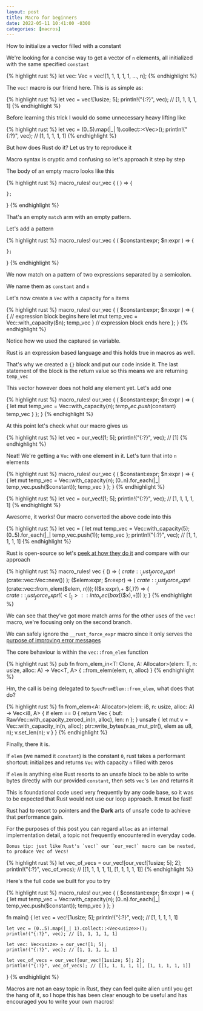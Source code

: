 ```yaml
---
layout: post
title: Macro for beginners
date: 2022-05-11 10:41:00 -0300
categories: [macros]
---
```


How to initialize a vector filled with a constant

We're looking for a concise way to get a vector of `n` elements, all initialized with the same specified `constant`

{% highlight rust %}
let vec: Vec<usize> = vec![1, 1, 1, 1, 1, ..., n];
{% endhighlight %}

The `vec!` macro is our friend here. This is as simple as:

{% highlight rust %}
let vec = vec![1usize; 5];
println!("{:?}", vec); // [1, 1, 1, 1, 1]
{% endhighlight %}

Before learning this trick I would do some unnecessary heavy lifting like

{% highlight rust %}
let vec = (0..5).map(|_| 1).collect::<Vec<usize>>();
println!("{:?}", vec); // [1, 1, 1, 1, 1]
{% endhighlight %}

But how does Rust do it? Let us try to reproduce it

Macro syntax is cryptic amd confusing so let's approach it step by step

The body of an empty macro looks like this

{% highlight rust %}
macro_rules! our_vec {
    (  ) => {

    };
}
{% endhighlight %}

That's an empty `match` arm with an empty pattern.

Let's add a pattern

{% highlight rust %}
macro_rules! our_vec {
    ( $constant:expr; $n:expr ) => {

    };
}
{% endhighlight %}

We now match on a pattern of two expressions separated by a semicolon.

We name them as `constant` and `n`

Let's now create a `Vec` with a capacity for `n` items

{% highlight rust %}
macro_rules! our_vec {
    ( $constant:expr; $n:expr ) => {
        { // expression block begins here
            let mut temp_vec = Vec::with_capacity($n);
            temp_vec
        } // expression block ends here
    };
}
{% endhighlight %}

Notice how we used the captured `$n` variable.

Rust is an expression based language and this holds true in macros as well.

That's why we created a `{}` block and put our code inside it. The last statement of the block is the return value so
this means we are returning `temp_vec`

This vector however does not hold any element yet. Let's add one

{% highlight rust %}
macro_rules! our_vec {
    ( $constant:expr; $n:expr ) => {
        {
            let mut temp_vec = Vec::with_capacity($n);
            temp_vec.push($constant)
            temp_vec
        }
    };
}
{% endhighlight %}

At this point let's check what our macro gives us

{% highlight rust %}
let vec = our_vec![1; 5];
println!("{:?}", vec); // [1]
{% endhighlight %}

Neat! We're getting a `Vec` with one element in it. Let's turn that into `n` elements

{% highlight rust %}
macro_rules! our_vec {
    ( $constant:expr; $n:expr ) => {
        {
            let mut temp_vec = Vec::with_capacity($n);
            (0..$n).for_each(|_| temp_vec.push($constant));
            temp_vec
        }
    };
}
{% endhighlight %}

{% highlight rust %}
let vec = our_vec![1; 5];
println!("{:?}", vec); // [1, 1, 1, 1, 1]
{% endhighlight %}

Awesome, it works! Our macro converted the above code into this

{% highlight rust %}
let vec = {
    let mut temp_vec = Vec::with_capacity(5);
    (0..5).for_each(|_| temp_vec.push(1));
    temp_vec
};
println!("{:?}", vec); // [1, 1, 1, 1, 1]
{% endhighlight %}

Rust is open-source so let's [peek at how they do it](https://doc.rust-lang.org/src/alloc/macros.rs.html#42-52) and compare with our approach

{% highlight rust %}
macro_rules! vec {
    () => (
        $crate::__rust_force_expr!($crate::vec::Vec::new())
    );
    ($elem:expr; $n:expr) => (
        $crate::__rust_force_expr!($crate::vec::from_elem($elem, $n))
    );
    ($($x:expr),+ $(,)?) => (
        $crate::__rust_force_expr!(<[_]>::into_vec(box [$($x),+]))
    );
}
{% endhighlight %}

We can see that they've got more match arms for the other uses of the `vec!` macro, we're focusing only on the second branch.

We can safely ignore the `__rust_force_expr` macro since it only serves the [purpose of improving error messages](https://stackoverflow.com/questions/70402502/what-exactly-does-rust-force-expr-do)

The core behaviour is within the `vec::from_elem` function

{% highlight rust %}
pub fn from_elem_in<T: Clone, A: Allocator>(elem: T, n: usize, alloc: A) -> Vec<T, A> {
    <T as SpecFromElem>::from_elem(elem, n, alloc)
}
{% endhighlight %}

Hm, the call is being delegated to `SpecFromElem::from_elem`, what does that do?

{% highlight rust %}
fn from_elem<A: Allocator>(elem: i8, n: usize, alloc: A) -> Vec<i8, A> {
    if elem == 0 {
        return Vec { buf: RawVec::with_capacity_zeroed_in(n, alloc), len: n };
    }
    unsafe {
        let mut v = Vec::with_capacity_in(n, alloc);
        ptr::write_bytes(v.as_mut_ptr(), elem as u8, n);
        v.set_len(n);
        v
    }
}
{% endhighlight %}

Finally, there it is.

If `elem` (we named it `constant`) is the constant `0`, rust takes a performant shortcut: initializes and returns `Vec` with capacity `n` filled with zeros

If `elem` is anything else Rust resorts to an unsafe block to be able to write bytes directly with our provided `constant`, then sets `vec`'s `len` and returns it

This is foundational code used very frequently by any code base, so it was to be expected that Rust would not use our loop approach. It must be fast!

Rust had to resort to pointers and the **Dark** arts of unsafe code to achieve that performance gain.

For the purposes of this post you can regard `alloc` as an internal implementation detail, a topic not frequently encountered in everyday code.

    Bonus tip: just like Rust's `vec!` our `our_vec!` macro can be nested, to produce Vec of Vecs!

{% highlight rust %}
let vec_of_vecs = our_vec![our_vec![1usize; 5]; 2];
println!("{:?}", vec_of_vecs); // [[1, 1, 1, 1, 1], [1, 1, 1, 1, 1]]
{% endhighlight %}

Here's the full code we built for you to try

{% highlight rust %}
macro_rules! our_vec {
    ( $constant:expr; $n:expr ) => {
        {
            let mut temp_vec = Vec::with_capacity($n);
            (0..$n).for_each(|_| temp_vec.push($constant));
            temp_vec
        }
    };
}

fn main() {
    let vec = vec![1usize; 5];
    println!("{:?}", vec); // [1, 1, 1, 1, 1]

    let vec = (0..5).map(|_| 1).collect::<Vec<usize>>();
    println!("{:?}", vec); // [1, 1, 1, 1, 1]

    let vec: Vec<usize> = our_vec![1; 5];
    println!("{:?}", vec); // [1, 1, 1, 1, 1]

    let vec_of_vecs = our_vec![our_vec![1usize; 5]; 2];
    println!("{:?}", vec_of_vecs); // [[1, 1, 1, 1, 1], [1, 1, 1, 1, 1]]
}
{% endhighlight %}

Macros are not an easy topic in Rust, they can feel quite alien until you get the hang of it,
so I hope this has been clear enough to be useful and has encouraged you to write your own macros!